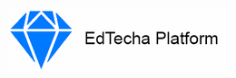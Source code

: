 [![ProjectLogo](https://github.com/Raisin228/test_task_for_HardQode/blob/main/backend/photos/Logo.png)](https://github.com/Raisin228/test_task_for_HardQode)